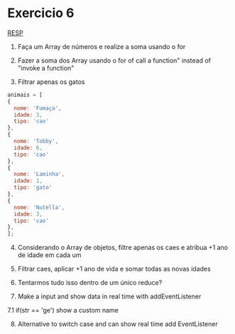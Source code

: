 # Exercicio 6

[RESP](https://gist.github.com/geraldotech/7adf5e0184bc6ee1332f741986c19beb)

1. Faça um Array de números e realize a soma usando o for

2. Fazer a soma dos Array usando o for of call a function" instead of "invoke a function"

3. Filtrar apenas os gatos
```js
animais = [
{
  nome: 'Fumaça',
  idade: 3,
  tipo: 'cao'
},
{
  nome: 'Tobby',
  idade: 6,
  tipo: 'cao'
},
{
  nome: 'Laminha',
  idade: 1,
  tipo: 'gato'
},
{
  nome: 'Nutella',
  idade: 3,
  tipo: 'cao'
},
];
``` 
4. Considerando o Array de objetos, filtre apenas os caes e atribua +1 ano de idade em cada um

5. Filtrar caes, aplicar +1 ano de vida e somar todas as novas idades

6. Tentarmos tudo isso dentro de um único reduce?

7. Make a input and show data in real time with addEventListener

7.1  if(str == 'ge') show a custom name

8. Alternative to switch case and can show real time add EventListener






